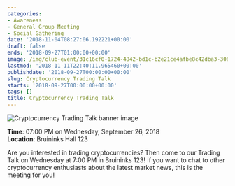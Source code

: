 ```yaml
---
categories:
- Awareness
- General Group Meeting
- Social Gathering
date: '2018-11-04T08:27:06.192221+00:00'
draft: false
ends: '2018-09-27T01:00:00+00:00'
image: /img/club-event/31c16cf0-1724-4842-bd1c-b2e21ce4afbe8c42dba3-3086-44fb-a956-a2b8def37c35.png
lastmod: '2018-11-11T22:40:11.965460+00:00'
publishdate: '2018-09-27T00:00:00+00:00'
slug: Cryptocurrency Trading Talk
starts: '2018-09-27T00:00:00+00:00'
tags: []
title: Cryptocurrency Trading Talk
---
```


<img src="/img/club-event/31c16cf0-1724-4842-bd1c-b2e21ce4afbe8c42dba3-3086-44fb-a956-a2b8def37c35.png" alt="Cryptocurrency Trading Talk banner image" /><br>
    <p class="eventInfo">
        <strong>Time</strong>: 07:00 PM on Wednesday, September 26, 2018<br>
        <strong>Location</strong>: Bruininks Hall 123
    </p>
    <p>Are you interested in trading cryptocurrencies? Then come to our Trading Talk on Wednesday at 7:00 PM in Bruininks 123! If you want to chat to other cryptocurrency enthusiasts about the latest market news, this is the meeting for you!</p>
<p>&nbsp;</p>